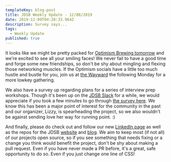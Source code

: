 ```yaml
---
templateKey: blog-post
title: JDSB Weekly Update - 12/08/2019
date: 2019-12-09T04:20:33.964Z
description: Survey says...
tags:
  - Weekly Update
published: true
---
```

It looks like we might be pretty packed for [Optimism Brewing tomorrow](https://www.meetup.com/The-Junior-Dev-Struggle-Bus/events/266414861/) and we're excited to see all your smiling faces! We never fail to have a good time and forge some new friendships, so don't be shy about mingling and flexing those networking muscles. If the Optimism socials have a little too much hustle and bustle for you, join us at [the Wayward](https://www.meetup.com/The-Junior-Dev-Struggle-Bus/events/ntrxgryzqbvb/) the following Monday for a more lowkey gathering.

We also have a survey up regarding plans for a series of interview prep workshops. Though it's been up on the [JDSB Slack](https://www.juniordevstrugglebus.com/slack) for a while, we would appreciate if you took a few minutes to go through [the survey here](https://bit.ly/JDSBinfo). We know this has been a major point of interest for the community in the past and our organizer, Lizzy, is spearheading the project, so we also wouldn't be against sending love her way for running point. :) 

And finally, please do check out and follow our new [LinkedIn page](https://www.linkedin.com/company/juniordevstrugglebus/?viewAsMember=true) as well as the repos for the JDSB [website](https://github.com/junior-dev-struggle-bus/juniordevstrugglebus) and [blog](https://github.com/junior-dev-struggle-bus/junior-dev-struggle-blog). We aim to keep most (if not all) of our projects open source, so if you see something that needs fixing or a change you think would benefit the project, don't be shy about making a pull request. Even if you have never made a PR before, it's a great, safe opportunity to do so. Even if you just change one line of CSS!
